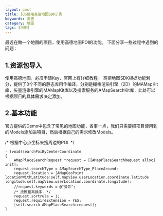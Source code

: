 ```yaml
---
layout: post
title: iOS使用高德地图SDK示例
keywords: 高德
category: 地图
tags: [地图]
---
```


 最近在做一个地图的项目，使用高德地图POI的功能。
 下面分享一些过程中遇到的问题：

## 1.资源包导入
   使用高德地图，必须申请Key，官网上有详细教程。
   高德地图SDK根据功能划分，提供了3个不同的静态库用作编译，分别是栅格渲染引擎（2D）的MAMapKit库，矢量渲染引擎的MAMapKit库以及搜索服务的AMapSearchKit库，此处可以根据项目的具体需求决定添加。

## 2.基本功能
   官方提供的Demo中包含了常见的地图功能，省事一点，我们只需要把项目使用到的Models添加进项目，然后根据自己的需求修改Models。
   
   /* 根据中心点坐标来搜周边的POI. */
   
    - (void)searchPoiByCenterCoordinate
    {
        AMapPlaceSearchRequest *request = [[AMapPlaceSearchRequest alloc] init];
        request.searchType = AMapSearchType_PlaceAround;
        request.location = [AMapGeoPoint locationWithLatitude:self.mapView.userLocation.coordinate.latitude    longitude:self.mapView.userLocation.coordinate.longitude];
        //request.keywords = @"餐饮";
        /* 按照距离排序. */
        request.sortrule = 1;
        request.requireExtension = YES;
        [self.search AMapPlaceSearch:request];
    }
